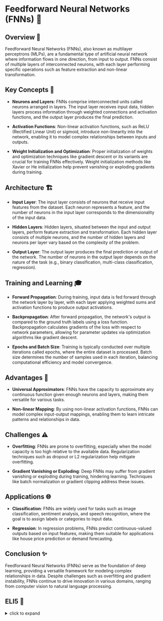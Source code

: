 # Feedforward Neural Networks (FNNs) 🧠

## Overview 🌟

Feedforward Neural Networks (FNNs), also known as multilayer perceptrons (MLPs), are a fundamental type of artificial neural network where information flows in one direction, from input to output. FNNs consist of multiple layers of interconnected neurons, with each layer performing specific operations such as feature extraction and non-linear transformation.

## Key Concepts 🔑

- **Neurons and Layers**: FNNs comprise interconnected units called neurons arranged in layers. The input layer receives input data, hidden layers process information through weighted connections and activation functions, and the output layer produces the final prediction.

- **Activation Functions**: Non-linear activation functions, such as ReLU (Rectified Linear Unit) or sigmoid, introduce non-linearity into the network, enabling it to model complex relationships between inputs and outputs.

- **Weight Initialization and Optimization**: Proper initialization of weights and optimization techniques like gradient descent or its variants are crucial for training FNNs effectively. Weight initialization methods like Xavier or He initialization help prevent vanishing or exploding gradients during training.

## Architecture 🏗️

- **Input Layer**: The input layer consists of neurons that receive input features from the dataset. Each neuron represents a feature, and the number of neurons in the input layer corresponds to the dimensionality of the input data.

- **Hidden Layers**: Hidden layers, situated between the input and output layers, perform feature extraction and transformation. Each hidden layer consists of multiple neurons, and the number of hidden layers and neurons per layer vary based on the complexity of the problem.

- **Output Layer**: The output layer produces the final prediction or output of the network. The number of neurons in the output layer depends on the nature of the task (e.g., binary classification, multi-class classification, regression).

## Training and Learning 🎓

- **Forward Propagation**: During training, input data is fed forward through the network layer by layer, with each layer applying weighted sums and activation functions to produce output activations.

- **Backpropagation**: After forward propagation, the network's output is compared to the ground truth labels using a loss function. Backpropagation calculates gradients of the loss with respect to network parameters, allowing for parameter updates via optimization algorithms like gradient descent.

- **Epochs and Batch Size**: Training is typically conducted over multiple iterations called epochs, where the entire dataset is processed. Batch size determines the number of samples used in each iteration, balancing computational efficiency and model convergence.

## Advantages 🌈

- **Universal Approximators**: FNNs have the capacity to approximate any continuous function given enough neurons and layers, making them versatile for various tasks.

- **Non-linear Mapping**: By using non-linear activation functions, FNNs can model complex input-output mappings, enabling them to learn intricate patterns and relationships in data.

## Challenges ⚠️

- **Overfitting**: FNNs are prone to overfitting, especially when the model capacity is too high relative to the available data. Regularization techniques such as dropout or L2 regularization help mitigate overfitting.

- **Gradient Vanishing or Exploding**: Deep FNNs may suffer from gradient vanishing or exploding during training, hindering learning. Techniques like batch normalization or gradient clipping address these issues.

## Applications 🌐

- **Classification**: FNNs are widely used for tasks such as image classification, sentiment analysis, and speech recognition, where the goal is to assign labels or categories to input data.

- **Regression**: In regression problems, FNNs predict continuous-valued outputs based on input features, making them suitable for applications like house price prediction or demand forecasting.

## Conclusion ✨

Feedforward Neural Networks (FNNs) serve as the foundation of deep learning, providing a versatile framework for modeling complex relationships in data. Despite challenges such as overfitting and gradient instability, FNNs continue to drive innovation in various domains, ranging from computer vision to natural language processing.

## ELI5 🧒

<details>
  <summary>click to expand</summary>
  
  ## Simple Understanding
  Imagine you're playing with building blocks, and each block represents a piece of information. Feedforward Neural Networks (FNNs) are like building towers with these blocks, stacking them on top of each other to solve puzzles and make predictions.

  ## Building Towers with FNNs 🏗️🧩

  1. **Starting with Blocks**: FNNs begin by collecting building blocks (input features) that represent different aspects of a problem. Each block has its own color and shape, representing unique information.

  2. **Stacking Blocks**: As more blocks are gathered, FNNs stack them on top of each other, arranging them in specific patterns to reveal hidden structures and relationships. Each layer in the tower transforms the blocks in a different way, making them more informative.

  3. **Reaching the Top**: Once all blocks are stacked, FNNs reach the top of the tower, where they make predictions or decisions based on the assembled information. By learning from many towers, FNNs become skilled architects, capable of solving complex puzzles and making accurate predictions.

  ## The Magic of FNNs ✨🔮

  1. **Puzzle Solving**: FNNs excel at solving puzzles and making predictions by stacking building blocks (input features) in specific ways to reveal hidden patterns and relationships.

  2. **Pattern Recognition**: By transforming and rearranging blocks, FNNs recognize patterns and structures in data, allowing them to make informed decisions and predictions.

  ## Test time 📄🖋
  
  Now, let's see if you got the concept right! Here are a few easy multiple-choice questions, pick the right answer:
  
  1. What is the primary role of Feedforward Neural Networks (FNNs) in machine learning?
   - [ ] A. Sorting numbers in ascending order.
   - [ ] B. Modeling complex relationships in data.
   - [ ] C. Creating artistic paintings.

  <details>
    <summary>Click to reveal the correct answer and explanation</summary>

     > **Correct Answer:** B. Modeling complex relationships in data.
     > 
     > **Explanation:** FNNs are designed to model complex relationships and patterns in data by stacking layers of neurons and transforming input features through non-linear operations.
  </details>
  
  2. How do FNNs make predictions or decisions?
   - [ ] A. By randomly selecting an option.
   - [ ] B. By stacking building blocks in specific patterns.
   - [ ] C. By flipping a coin.

  <details>
    <summary>Click to reveal the correct answer and explanation</summary>

     > **Correct Answer:** B. By stacking building blocks in specific patterns.
     > 
     > **Explanation:** FNNs make predictions or decisions by stacking input features in specific patterns, transforming them through multiple layers to reveal hidden structures and relationships.
  </details>
  
  3. What is a common challenge faced by Feedforward Neural Networks (FNNs)?
   - [ ] A. Predicting the weather accurately.
   - [ ] B. Overfitting due to excessive model complexity.
   - [ ] C. Solving crossword puzzles.

  <details>
    <summary>Click to reveal the correct answer and explanation</summary>

     > **Correct Answer:** B. Overfitting due to excessive model complexity.
     > 
     > **Explanation:** Overfitting occurs when FNNs become too complex relative to the available data, capturing noise instead of meaningful patterns. Techniques like regularization help prevent overfitting.
  </details>
The questions are quite simple and beginner-friendly. Unfortunately, if you miss even one right, I recommend you focus and go through the concept again. 

<h2 align= 'center'><b><font size = "10"> Happy learning! ☺ <font></b></h2>


